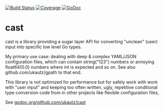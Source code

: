 [![Build Status](https://travis-ci.org/ukautz/cast.svg?branch=master)](https://travis-ci.org/ukautz/cast)
[![Coverage](https://gocover.io/_badge/github.com/ukautz/cast?v=0.1.6)](http://gocover.io/github.com/ukautz/cast)
[![GoDoc](https://godoc.org/github.com/ukautz/gpath?status.svg)](https://godoc.org/github.com/ukautz/gpath)

cast
====

cast is a library providing a sugar layer API for converting "unclean" (user) input into specific
low level Go types.

My primary use case: dealing with deep & complex YAML/JSON configuration files, which can
contain string("123") numbers or annoying float64(0.0) numbers where int is expected and so on.
See also github.com/ukautz/gpath to that end.

This library is not optimized for performance but for safely work with work with "user input"
and keeping too often written, ugly, repetitive conditional type conversion code
from in other projects like flexible configuration files, 

See [godoc.org/github.com/ukautz/cast](https://godoc.org/github.com/ukautz/cast) 
